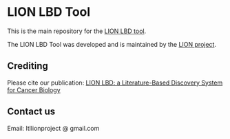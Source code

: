 # LION LBD Tool

This is the main repository for the [LION LBD tool](http://lbd.lionproject.net/).

The LION LBD Tool was developed and is maintained by the [LION project](http://lionproject.net/about.html).

## Crediting
Please cite our publication: [LION LBD: a Literature-Based Discovery System for Cancer Biology](https://academic.oup.com/bioinformatics/advance-article/doi/10.1093/bioinformatics/bty845/5124276)

## Contact us
Email: ltllionproject @ gmail.com

